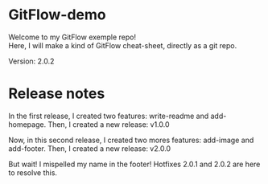 # GitFlow-demo
Welcome to my GitFlow exemple repo!  
Here, I will make a kind of GitFlow cheat-sheet, directly as a git repo.  

Version: 2.0.2


# Release notes
In the first release, I created two features: write-readme and add-homepage.
Then, I created a new release: v1.0.0

Now, in this second release, I created two mores features: add-image and add-footer.
Then, I created a new release: v2.0.0

But wait! I mispelled my name in the footer! Hotfixes 2.0.1 and 2.0.2 are here to resolve this.
